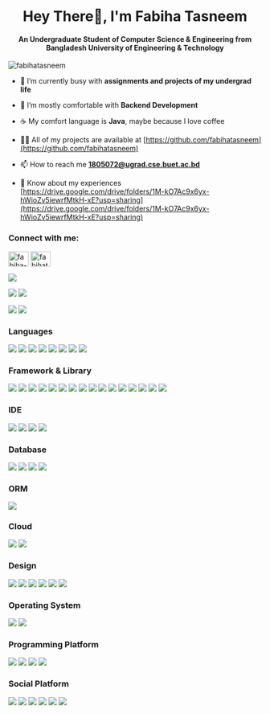 <h1 align="center">Hey There👋, I'm Fabiha Tasneem</h1>
<h4 align="center">An Undergraduate Student of Computer Science & Engineering from Bangladesh University of Engineering & Technology</h4>

<p align="left"> <img src="https://komarev.com/ghpvc/?username=fabihatasneem&label=Profile%20views&color=0e75b6&style=flat" alt="fabihatasneem" /> </p>

- 🔭 I’m currently busy with **assignments and projects of my undergrad life**

- 🤔 I’m mostly comfortable with **Backend Development**

- ☕ My comfort language is **Java**, maybe because I love coffee

- 👨‍💻 All of my projects are available at [https://github.com/fabihatasneem](https://github.com/fabihatasneem)

- 📫 How to reach me **1805072@ugrad.cse.buet.ac.bd**

- 📄 Know about my experiences [https://drive.google.com/drive/folders/1M-kO7Ac9x6yx-hWioZv5iewrfMtkH-xE?usp=sharing](https://drive.google.com/drive/folders/1M-kO7Ac9x6yx-hWioZv5iewrfMtkH-xE?usp=sharing)

<h3 align="left">Connect with me:</h3>
<p align="left">
<a href="https://linkedin.com/in/fabiha-tasneem" target="blank"><img align="center" src="https://raw.githubusercontent.com/rahuldkjain/github-profile-readme-generator/master/src/images/icons/Social/linked-in-alt.svg" alt="fabiha-tasneem" height="30" width="40" /></a>
<a href="https://fb.com/fabihatsnm" target="blank"><img align="center" src="https://raw.githubusercontent.com/rahuldkjain/github-profile-readme-generator/master/src/images/icons/Social/facebook.svg" alt="fabihatsnm" height="30" width="40" /></a>
</p>

![](http://github-profile-summary-cards.vercel.app/api/cards/profile-details?username=fabihatasneem&theme=dracula)

![](http://github-profile-summary-cards.vercel.app/api/cards/repos-per-language?username=fabihatasneem&theme=dracula) ![](http://github-profile-summary-cards.vercel.app/api/cards/most-commit-language?username=fabihatasneem&theme=dracula)

![](http://github-profile-summary-cards.vercel.app/api/cards/stats?username=fabihatasneem&theme=dracula) ![](http://github-profile-summary-cards.vercel.app/api/cards/productive-time?username=fabihatasneem&theme=dracula&utcOffset=8)

<h3>Languages</h3>

![](https://img.shields.io/badge/C-00599C?style=for-the-badge&logo=c&logoColor=white) ![](https://img.shields.io/badge/C%2B%2B-00599C?style=for-the-badge&logo=c%2B%2B&logoColor=white) ![](https://img.shields.io/badge/Python-FFD43B?style=for-the-badge&logo=python&logoColor=blue) ![](https://img.shields.io/badge/json-5E5C5C?style=for-the-badge&logo=json&logoColor=white) ![](https://img.shields.io/badge/JavaScript-323330?style=for-the-badge&logo=javascript&logoColor=F7DF1E) ![](https://img.shields.io/badge/HTML5-E34F26?style=for-the-badge&logo=html5&logoColor=white) ![](https://img.shields.io/badge/CSS3-1572B6?style=for-the-badge&logo=css3&logoColor=white) ![](https://img.shields.io/badge/LaTeX-47A141?style=for-the-badge&logo=LaTeX&logoColor=white)

<h3>Framework & Library</h3>

![](https://img.shields.io/badge/Node%20js-339933?style=for-the-badge&logo=nodedotjs&logoColor=white) ![](https://img.shields.io/badge/Express%20js-000000?style=for-the-badge&logo=express&logoColor=white) ![](https://img.shields.io/badge/Spring-6DB33F?style=for-the-badge&logo=spring&logoColor=white) ![](https://img.shields.io/badge/jQuery-0769AD?style=for-the-badge&logo=jquery&logoColor=white) ![](https://img.shields.io/badge/AngularJS-E23237?style=for-the-badge&logo=angularjs&logoColor=white) ![](https://img.shields.io/badge/axios-671ddf?&style=for-the-badge&logo=axios&logoColor=white) ![](https://img.shields.io/badge/Babel-F9DC3E?style=for-the-badge&logo=babel&logoColor=white) ![](https://img.shields.io/badge/Bootstrap-563D7C?style=for-the-badge&logo=bootstrap&logoColor=white) ![](https://img.shields.io/badge/Docker-2CA5E0?style=for-the-badge&logo=docker&logoColor=white) ![](https://img.shields.io/badge/fastapi-109989?style=for-the-badge&logo=FASTAPI&logoColor=white) ![](https://img.shields.io/badge/firebase-ffca28?style=for-the-badge&logo=firebase&logoColor=black) ![](https://img.shields.io/badge/JWT-000000?style=for-the-badge&logo=JSON%20web%20tokens&logoColor=white) ![](https://img.shields.io/badge/Mocha-8D6748?style=for-the-badge&logo=Mocha&logoColor=white) ![](https://img.shields.io/badge/OpenGL-FFFFFF?style=for-the-badge&logo=opengl) ![](https://img.shields.io/badge/Postman-FF6C37?style=for-the-badge&logo=Postman&logoColor=white) ![](https://img.shields.io/badge/React-20232A?style=for-the-badge&logo=react&logoColor=61DAFB)

<h3>IDE</h3>

![](https://img.shields.io/badge/VSCode-0078D4?style=for-the-badge&logo=visual%20studio%20code&logoColor=white) ![](https://img.shields.io/badge/IntelliJ_IDEA-000000.svg?style=for-the-badge&logo=intellij-idea&logoColor=white) ![](https://img.shields.io/badge/PyCharm-000000.svg?&style=for-the-badge&logo=PyCharm&logoColor=white) ![](https://img.shields.io/badge/Arduino_IDE-00979D?style=for-the-badge&logo=arduino&logoColor=white)

<h3>Database </h3>

![](https://img.shields.io/badge/Oracle-F80000?style=for-the-badge&logo=Oracle&logoColor=white) ![](https://img.shields.io/badge/PostgreSQL-316192?style=for-the-badge&logo=postgresql&logoColor=white) ![](https://img.shields.io/badge/MySQL-005C84?style=for-the-badge&logo=mysql&logoColor=white) ![](https://img.shields.io/badge/SQLite-07405E?style=for-the-badge&logo=sqlite&logoColor=white)

<h3>ORM</h3>

![](https://img.shields.io/badge/Sequelize-52B0E7?style=for-the-badge&logo=Sequelize&logoColor=white)

<h3>Cloud</h3>

![](https://img.shields.io/badge/Amazon_AWS-FF9900?style=for-the-badge&logo=amazonaws&logoColor=white) ![](https://img.shields.io/badge/Azure_DevOps-0078D7?style=for-the-badge&logo=azure-devops&logoColor=white) 

<h3>Design</h3>

![](https://img.shields.io/badge/Adobe%20Illustrator-FF9A00?style=for-the-badge&logo=adobe%20illustrator&logoColor=white) ![](https://img.shields.io/badge/Adobe%20Lightroom-31A8FF?style=for-the-badge&logo=Adobe%20Lightroom&logoColor=white) ![](https://img.shields.io/badge/Canva-%2300C4CC.svg?&style=for-the-badge&logo=Canva&logoColor=white) ![](https://img.shields.io/badge/Figma-F24E1E?style=for-the-badge&logo=figma&logoColor=white) ![](https://img.shields.io/badge/semantic%20ui%20react-35BDB2?style=for-the-badge&logo=semanticuireact&logoColor=white) ![](https://img.shields.io/badge/Material%20UI-007FFF?style=for-the-badge&logo=mui&logoColor=white)

<h3>Operating System</h3>

![](https://img.shields.io/badge/Ubuntu-E95420?style=for-the-badge&logo=ubuntu&logoColor=white) ![](https://img.shields.io/badge/Windows-0078D6?style=for-the-badge&logo=windows&logoColor=white) 

<h3>Programming Platform</h3>

![](https://img.shields.io/badge/GitHub-100000?style=for-the-badge&logo=github&logoColor=white) ![](https://img.shields.io/badge/-Hackerrank-2EC866?style=for-the-badge&logo=HackerRank&logoColor=white) ![](https://img.shields.io/badge/Kaggle-20BEFF?style=for-the-badge&logo=Kaggle&logoColor=white) ![](https://img.shields.io/badge/-LeetCode-FFA116?style=for-the-badge&logo=LeetCode&logoColor=black) ![]()

<h3>Social Platform</h3>

![](https://img.shields.io/badge/orcid-A6CE39?style=for-the-badge&logo=orcid&logoColor=white) ![](https://img.shields.io/badge/LinkedIn-0077B5?style=for-the-badge&logo=linkedin&logoColor=white) ![](https://img.shields.io/badge/Goodreads-372213?style=for-the-badge&logo=goodreads&logoColor=white) ![](https://img.shields.io/badge/Facebook-1877F2?style=for-the-badge&logo=facebook&logoColor=white) ![](https://img.shields.io/badge/Instagram-E4405F?style=for-the-badge&logo=instagram&logoColor=white) ![](https://img.shields.io/badge/Pinterest-%23E60023.svg?&style=for-the-badge&logo=Pinterest&logoColor=white)
